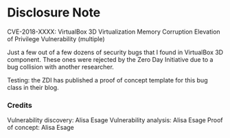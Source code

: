 # Disclosure Note

CVE-2018-XXXX: VirtualBox 3D Virtualization Memory Corruption Elevation of Privilege Vulnerability (multiple)

Just a few out of a few dozens of security bugs that I found in VirtualBox 3D component. These ones were rejected by the Zero Day Initiative due to a bug collision with another researcher.

Testing: the ZDI has published a proof of concept template for this bug class in their blog.

### Credits

Vulnerability discovery: Alisa Esage
Vulnerability analysis: Alisa Esage
Proof of concept: Alisa Esage